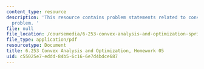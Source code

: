 ```yaml
---
content_type: resource
description: 'This resource contains problem statements related to convex programming
  problem. '
file: null
file_location: /coursemedia/6-253-convex-analysis-and-optimization-spring-2012/c55025e7eddd84b56c166e7d4bdce687_MIT6_253S12_hw05.pdf
file_type: application/pdf
resourcetype: Document
title: 6.253 Convex Analysis and Optimization, Homework 05
uid: c55025e7-eddd-84b5-6c16-6e7d4bdce687
---
```

